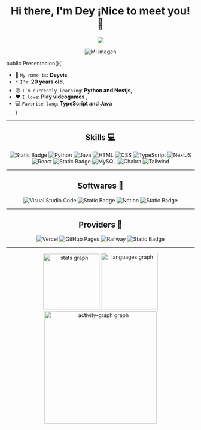 <div align="center">
  <h1>Hi there, I'm Dey ¡Nice to meet you! 👋</h1>
</div>
<div align="center">
  <img src="https://visitor-badge.laobi.icu/badge?page_id=DeyCasGuerrero.DeyCasGuerrero&left_color=darkcyan&right_color=blue&left_text=Views"  />
</div>

<p align="center">
    <img src="https://i.pinimg.com/564x/15/bc/98/15bc984f09cf2eb04e17308311356844.jpg" alt="Mi imagen">
</p>

public Presentacion(){
   * 💬 `My name is`: **Deyvis**,
   * ⚡ `I'm`: **20 years old**,
   * 😄 `I’m currently learning`: **Python and Nestjs**,
   * ❤️ `I love`: **Play videogames**  ,
   * 💻 `Favorite lang`: **TypeScript and Java**  
}


<hr>
<h2 align="center"> Skills 💻 </h2>
<div align="center">
  <img alt="Static Badge" src="https://img.shields.io/badge/JavaScript-F7DF1E?style=flat&logo=javascript&logoColor=black">
  <img alt="Python" src="https://img.shields.io/badge/Python-14354C.svg?logo=python&logoColor=white">
  <img alt="Java" src="https://custom-icon-badges.demolab.com/badge/Java-007396.svg?logo=java&logoColor=white">
  <img alt="HTML" src="https://img.shields.io/badge/HTML-E34F26.svg?logo=html5&logoColor=white">
  <img alt="CSS" src="https://img.shields.io/badge/CSS-1572B6.svg?logo=css3&logoColor=white">
  <img alt="TypeScript" src="https://img.shields.io/badge/TypeScript-007ACC.svg?logo=typescript&logoColor=white">
  <img alt="NextJS" src="https://img.shields.io/badge/NextJS-000000.svg?logo=nextdotjs&logoColor=white">
  <img alt="React" src="https://img.shields.io/badge/React-61DAFB.svg?logo=react&logoColor=black">
  <img alt="Static Badge" src="https://img.shields.io/badge/SpringBot-green?style=flat&logo=spring&logoColor=white">
  <img alt="MySQL" src="https://img.shields.io/badge/MySQL-blue.svg?logo=mysql&logoColor=white">
  <img alt="Chakra" src="https://img.shields.io/badge/Chakra-%2348E5A6?style=flat&logo=Chakraui&logoColor=white">
  <img alt="Tailwind" src="https://img.shields.io/badge/Tailwind%20CSS-blue?style=flat-square&logo=tailwind%20css&labelColor=black">
</div>
<hr>
<h2 align="center"> Softwares 🔭 </h2>
<div align="center">
  <img alt="Visual Studio Code" src="https://img.shields.io/badge/Visual%20Studio%20Code-0078d7.svg?logo=visual-studio-code&logoColor=white">
  <img alt="Static Badge" src="https://img.shields.io/badge/NetBeans-purple?style=flat&logo=apache&logoColor=white">
  <img alt="Notion" src="https://img.shields.io/badge/Notion-010101.svg?logo=notion&logoColor=white">
  <img alt="Static Badge" src="https://img.shields.io/badge/Intellij-%234261F7?style=flat&logo=intellij%20idea">
</div>
<hr>
<div align="center">
  <h2 align="center"> Providers 💬 </h2>
  <img alt="Vercel" src="https://img.shields.io/badge/Vercel-000000.svg?logo=vercel&logoColor=white">
  <img alt="GitHub Pages" src="https://img.shields.io/badge/GitHub%20Pages-327FC7.svg?logo=github&logoColor=white">
  <img alt="Railway" src="https://img.shields.io/badge/Railway-6A5ACD.svg?logo=Railway&logoColor=white">
  <img alt="Static Badge" src="https://img.shields.io/badge/Firebase-FFA000?logo=Firebase&color=black">
</div>
<hr>
<div align="center">
  <img src="https://github-readme-stats.vercel.app/api?username=DeyCasGuerrero&hide_title=false&hide_rank=false&show_icons=true&include_all_commits=true&count_private=true&disable_animations=false&theme=cobalt&locale=es&hide_border=true&order=1" height="150" alt="stats graph"  />
  <img src="https://github-readme-stats.vercel.app/api/top-langs?username=DeyCasGuerrero&locale=en&hide_title=false&layout=compact&card_width=320&langs_count=5&theme=dracula&hide_border=true&order=2" height="152" alt="languages graph"  />
  <img src="https://github-readme-activity-graph.vercel.app/graph?username=DeyCasGuerrero&radius=16&theme=github-dark&area=true&order=5" height="300" alt="activity-graph graph"  />
</div>

###
